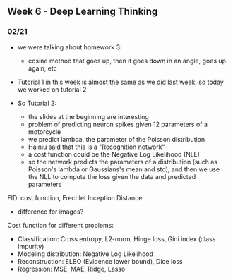 ## Week 6 - Deep Learning Thinking

### 02/21

* we were talking about homework 3:
  * cosine method that goes up, then it goes down in an angle, goes up again, etc

* Tutorial 1 in this week is almost the same as we did last week, so today we worked on tutorial 2
* So Tutorial 2:
  * the slides at the beginning are interesting
  * problem of predicting neuron spikes given 12 parameters of a motorcycle
  * we predict lambda, the parameter of the Poisson distribution
  * Hainiu said that this is a "Recognition network"
  * a cost function could be the Negative Log Likelihood (NLL)
  * so the network predicts the parameters of a distribution (such as Poisson's lambda or Gaussians's mean and std), and then we use the NLL to compute the loss given the data and predicted parameters

FID: cost function, Frechlet Inception Distance
* difference for images?

Cost function for different problems:
* Classification: Cross entropy, L2-norm, Hinge loss, Gini index (class impurity)
* Modeling distribution: Negative Log Likelihood
* Reconstruction: ELBO (Evidence lower bound), Dice loss
* Regression: MSE, MAE, Ridge, Lasso
